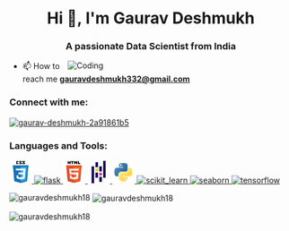 <h1 align="center">Hi 👋, I'm Gaurav Deshmukh</h1>
<h3 align="center">A passionate Data Scientist from India</h3>
<img align="right" alt="Coding" width="400" src="https://www.google.com/url?sa=i&url=https%3A%2F%2Fgiphy.com%2Fexplore%2Fsoftware-code&psig=AOvVaw2w75W9skEcbO80B5aR2hYs&ust=1716455057670000&source=images&cd=vfe&opi=89978449&ved=0CBEQjRxqFwoTCPDF5MHzoIYDFQAAAAAdAAAAABAE">

- 📫 How to reach me **gauravdeshmukh332@gmail.com**

<h3 align="left">Connect with me:</h3>
<p align="left">
<a href="https://www.linkedin.com/in/gaurav-deshmukh-40b1b12a1/" target="blank"><img align="center" src="https://raw.githubusercontent.com/rahuldkjain/github-profile-readme-generator/master/src/images/icons/Social/linked-in-alt.svg" alt="gaurav-deshmukh-2a91861b5" height="30" width="40" /></a>
</p>

<h3 align="left">Languages and Tools:</h3>
<p align="left"> <a href="https://www.w3schools.com/css/" target="_blank" rel="noreferrer"> <img src="https://raw.githubusercontent.com/devicons/devicon/master/icons/css3/css3-original-wordmark.svg" alt="css3" width="40" height="40"/> </a> <a href="https://flask.palletsprojects.com/" target="_blank" rel="noreferrer"> <img src="https://www.vectorlogo.zone/logos/pocoo_flask/pocoo_flask-icon.svg" alt="flask" width="40" height="40"/> </a> <a href="https://www.w3.org/html/" target="_blank" rel="noreferrer"> <img src="https://raw.githubusercontent.com/devicons/devicon/master/icons/html5/html5-original-wordmark.svg" alt="html5" width="40" height="40"/> </a> <a href="https://pandas.pydata.org/" target="_blank" rel="noreferrer"> <img src="https://raw.githubusercontent.com/devicons/devicon/2ae2a900d2f041da66e950e4d48052658d850630/icons/pandas/pandas-original.svg" alt="pandas" width="40" height="40"/> </a> <a href="https://www.python.org" target="_blank" rel="noreferrer"> <img src="https://raw.githubusercontent.com/devicons/devicon/master/icons/python/python-original.svg" alt="python" width="40" height="40"/> </a> <a href="https://scikit-learn.org/" target="_blank" rel="noreferrer"> <img src="https://upload.wikimedia.org/wikipedia/commons/0/05/Scikit_learn_logo_small.svg" alt="scikit_learn" width="40" height="40"/> </a> <a href="https://seaborn.pydata.org/" target="_blank" rel="noreferrer"> <img src="https://seaborn.pydata.org/_images/logo-mark-lightbg.svg" alt="seaborn" width="40" height="40"/> </a> <a href="https://www.tensorflow.org" target="_blank" rel="noreferrer"> <img src="https://www.vectorlogo.zone/logos/tensorflow/tensorflow-icon.svg" alt="tensorflow" width="40" height="40"/> </a> </p>

<p><img align="left" src="https://github-readme-stats.vercel.app/api/top-langs?username=gauravdeshmukh18&show_icons=true&locale=en&layout=compact" alt="gauravdeshmukh18" /></p>

<p>&nbsp;<img align="center" src="https://github-readme-stats.vercel.app/api?username=gauravdeshmukh18&show_icons=true&locale=en" alt="gauravdeshmukh18" /></p>

<p><img align="center" src="https://github-readme-streak-stats.herokuapp.com/?user=gauravdeshmukh18&" alt="gauravdeshmukh18" /></p>
